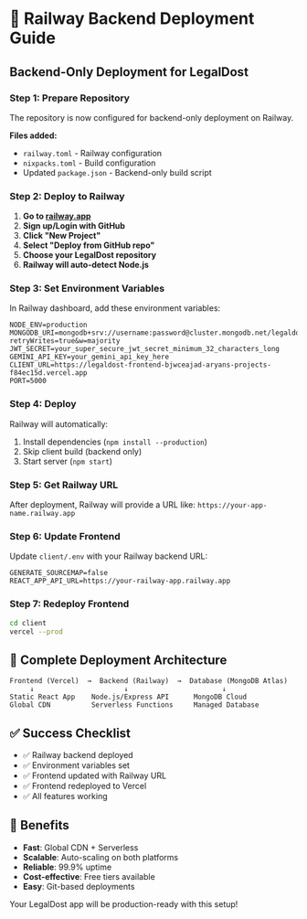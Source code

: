 # 🚂 **Railway Backend Deployment Guide**

## **Backend-Only Deployment for LegalDost**

### **Step 1: Prepare Repository**

The repository is now configured for backend-only deployment on Railway.

**Files added:**
- `railway.toml` - Railway configuration
- `nixpacks.toml` - Build configuration
- Updated `package.json` - Backend-only build script

### **Step 2: Deploy to Railway**

1. **Go to [railway.app](https://railway.app)**
2. **Sign up/Login with GitHub**
3. **Click "New Project"**
4. **Select "Deploy from GitHub repo"**
5. **Choose your LegalDost repository**
6. **Railway will auto-detect Node.js**

### **Step 3: Set Environment Variables**

In Railway dashboard, add these environment variables:

```env
NODE_ENV=production
MONGODB_URI=mongodb+srv://username:password@cluster.mongodb.net/legaldost?retryWrites=true&w=majority
JWT_SECRET=your_super_secure_jwt_secret_minimum_32_characters_long
GEMINI_API_KEY=your_gemini_api_key_here
CLIENT_URL=https://legaldost-frontend-bjwceajad-aryans-projects-f84ec15d.vercel.app
PORT=5000
```

### **Step 4: Deploy**

Railway will automatically:
1. Install dependencies (`npm install --production`)
2. Skip client build (backend only)
3. Start server (`npm start`)

### **Step 5: Get Railway URL**

After deployment, Railway will provide a URL like:
`https://your-app-name.railway.app`

### **Step 6: Update Frontend**

Update `client/.env` with your Railway backend URL:

```env
GENERATE_SOURCEMAP=false
REACT_APP_API_URL=https://your-railway-app.railway.app
```

### **Step 7: Redeploy Frontend**

```bash
cd client
vercel --prod
```

## **🎯 Complete Deployment Architecture**

```
Frontend (Vercel)  →  Backend (Railway)  →  Database (MongoDB Atlas)
     ↓                      ↓                       ↓
Static React App    Node.js/Express API      MongoDB Cloud
Global CDN          Serverless Functions     Managed Database
```

## **✅ Success Checklist**

- ✅ Railway backend deployed
- ✅ Environment variables set
- ✅ Frontend updated with Railway URL
- ✅ Frontend redeployed to Vercel
- ✅ All features working

## **🚀 Benefits**

- **Fast**: Global CDN + Serverless
- **Scalable**: Auto-scaling on both platforms
- **Reliable**: 99.9% uptime
- **Cost-effective**: Free tiers available
- **Easy**: Git-based deployments

Your LegalDost app will be production-ready with this setup!